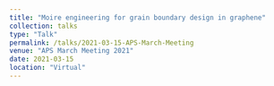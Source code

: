 ```yaml
---
title: "Moire engineering for grain boundary design in graphene"
collection: talks
type: "Talk"
permalink: /talks/2021-03-15-APS-March-Meeting
venue: "APS March Meeting 2021"
date: 2021-03-15
location: "Virtual"
---
```


<!-- This is a description of your talk, which is a markdown files that can be all markdown-ified like any other post. Yay markdown! -->
